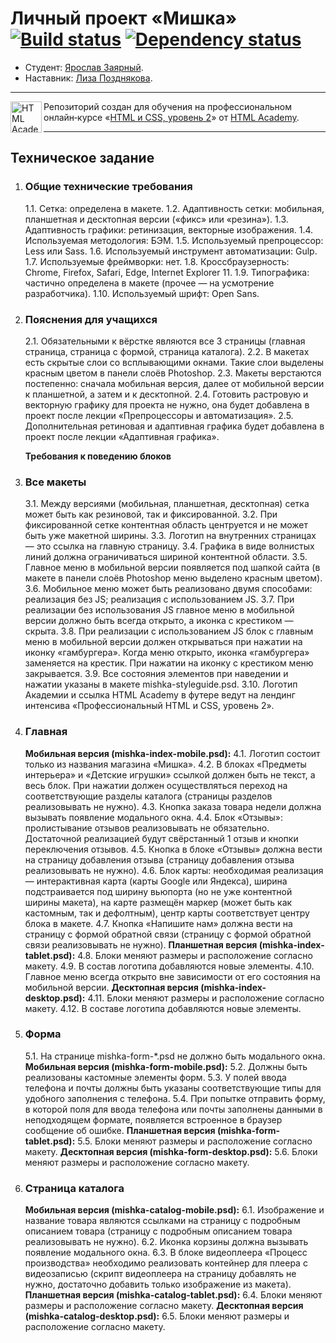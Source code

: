 # Личный проект «Мишка» [![Build status][travis-image]][travis-url] [![Dependency status][dependency-image]][dependency-url]

* Студент: [Ярослав Заярный](https://up.htmlacademy.ru/adaptive/17/user/794285).
* Наставник: [Лиза Позднякова](https://up.htmlacademy.ru/adaptive/17/user/5608).

---

<a href="https://htmlacademy.ru/intensive/adaptive"><img align="left" width="50" height="50" alt="HTML Academy" src="https://up.htmlacademy.ru/static/img/intensive/adaptive/logo-for-github-2.png"></a>

Репозиторий создан для обучения на профессиональном онлайн‑курсе «[HTML и CSS, уровень 2](https://htmlacademy.ru/intensive/adaptive)» от [HTML Academy](https://htmlacademy.ru).

---

## Техническое задание

1. ### Общие технические требования

    1.1. Сетка: определена в макете.
    1.2. Адаптивность сетки: мобильная, планшетная и десктопная версии («фикс» или «резина»).
    1.3. Адаптивность графики: ретинизация, векторные изображения.
    1.4. Используемая методология: БЭМ.
    1.5. Используемый препроцессор: Less или Sass.
    1.6. Используемый инструмент автоматизации: Gulp.
    1.7. Используемые фреймворки: нет.
    1.8. Кроссбраузерность: Chrome, Firefox, Safari, Edge, Internet Explorer 11.
    1.9. Типографика: частично определена в макете (прочее — на усмотрение разработчика).
    1.10. Используемый шрифт: Open Sans.

2. ### Пояснения для учащихся

    2.1. Обязательными к вёрстке являются все 3 страницы (главная страница, страница с формой, страница каталога).
    2.2. В макетах есть скрытые слои со всплывающими окнами. Такие слои выделены красным цветом в панели слоёв Photoshop.
    2.3. Макеты верстаются постепенно: сначала мобильная версия, далее от мобильной версии к планшетной, а затем и к десктопной.
    2.4. Готовить растровую и векторную графику для проекта не нужно, она будет добавлена в проект после лекции «Препроцессоры и автоматизация».
    2.5. Дополнительная ретиновая и адаптивная графика будет добавлена в проект после лекции «Адаптивная графика».

    **Требования к поведению блоков**

3. ### Все макеты

    3.1. Между версиями (мобильная, планшетная, десктопная) сетка может быть как резиновой, так и фиксированной.
    3.2. При фиксированной сетке контентная область центруется и не может быть уже макетной ширины.
    3.3. Логотип на внутренних страницах — это ссылка на главную страницу.
    3.4. Графика в виде волнистых линий должна ограничиваться шириной контентной области.
    3.5. Главное меню в мобильной версии появляется под шапкой сайта (в макете в панели слоёв Photoshop меню выделено красным цветом).
    3.6. Мобильное меню может быть реализовано двумя способами:
    реализация без JS;
    реализация с использованием JS.
    3.7. При реализации без использования JS главное меню в мобильной версии должно быть всегда открыто, а иконка с крестиком — скрыта.
    3.8. При реализации с использованием JS блок с главным меню в мобильной версии должен открываться при нажатии на иконку «гамбургера». Когда меню открыто, иконка «гамбургера» заменяется на крестик. При нажатии на иконку с крестиком меню закрывается.
    3.9. Все состояния элементов при наведении и нажатии указаны в макете mishka-styleguide.psd.
    3.10. Логотип Академии и ссылка HTML Academy в футере ведут на лендинг интенсива «Профессиональный HTML и CSS, уровень 2».

4. ### Главная

    **Мобильная версия (mishka-index-mobile.psd):**
    4.1. Логотип состоит только из названия магазина «Мишка».
    4.2. В блоках «Предметы интерьера» и «Детские игрушки» ссылкой должен быть не текст, а весь блок. При нажатии должен осуществляться переход на соответствующие разделы каталога (страницы разделов реализовывать не нужно).
    4.3. Кнопка заказа товара недели должна вызывать появление модального окна.
    4.4. Блок «Отзывы»: пролистывание отзывов реализовывать не обязательно. Достаточной реализацией будут свёрстанный 1 отзыв и кнопки переключения отзывов.
    4.5. Кнопка в блоке «Отзывы» должна вести на страницу добавления отзыва (страницу добавления отзыва реализовывать не нужно).
    4.6. Блок карты: необходимая реализация — интерактивная карта (карты Google или Яндекса), ширина подстраивается под ширину вьюпорта (но не уже контентной ширины макета), на карте размещён маркер (может быть как кастомным, так и дефолтным), центр карты соответствует центру блока в макете.
    4.7. Кнопка «Напишите нам» должна вести на страницу с формой обратной связи (страницу с формой обратной связи реализовывать не нужно).
    **Планшетная версия (mishka-index-tablet.psd):**
    4.8. Блоки меняют размеры и расположение согласно макету.
    4.9. В состав логотипа добавляются новые элементы.
    4.10. Главное меню всегда открыто вне зависимости от его состояния на мобильной версии.
    **Десктопная версия (mishka-index-desktop.psd):**
    4.11. Блоки меняют размеры и расположение согласно макету.
    4.12. В составе логотипа добавляются новые элементы.

5. ### Форма

    5.1. На странице mishka-form-*.psd не должно быть модального окна.
    **Мобильная версия (mishka-form-mobile.psd):**
    5.2. Должны быть реализованы кастомные элементы форм.
    5.3. У полей ввода телефона и почты должны быть указаны соответствующие типы для удобного заполнения с телефона.
    5.4. При попытке отправить форму, в которой поля для ввода телефона или почты заполнены данными в неподходящем формате, появляется встроенное в браузер сообщение об ошибке.
    **Планшетная версия (mishka-form-tablet.psd):**
    5.5. Блоки меняют размеры и расположение согласно макету.
    **Десктопная версия (mishka-form-desktop.psd):**
    5.6. Блоки меняют размеры и расположение согласно макету.

6. ### Страница каталога

    **Мобильная версия (mishka-catalog-mobile.psd):**
    6.1. Изображение и название товара являются ссылками на страницу с подробным описанием товара (страницу с подробным описанием товара реализовывать не нужно).
    6.2. Иконка корзины должна вызывать появление модального окна.
    6.3. В блоке видеоплеера «Процесс производства» необходимо реализовать контейнер для плеера с видеозаписью (скрипт видеоплеера на страницу добавлять не нужно, достаточно добавить только изображение из макета).
    **Планшетная версия (mishka-catalog-tablet.psd):**
    6.4. Блоки меняют размеры и расположение согласно макету.
    **Десктопная версия (mishka-catalog-desktop.psd):**
    6.5. Блоки меняют размеры и расположение согласно макету.

[travis-image]: https://travis-ci.com/htmlacademy-adaptive/794285-mishka-17.svg?branch=master
[travis-url]: https://travis-ci.com/htmlacademy-adaptive/794285-mishka-17
[dependency-image]: https://david-dm.org/htmlacademy-adaptive/794285-mishka-17/dev-status.svg?style=flat-square
[dependency-url]: https://david-dm.org/htmlacademy-adaptive/794285-mishka-17?type=dev
